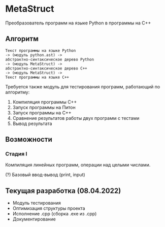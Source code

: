 # MetaStruct

Преобразователь программ на языке Python в программы на C++

## Алгоритм

```
Текст программы на языке Python 
-> (модуль python.ast) ->
абстрактно-синтаксическое дерево Python 
-> (модуль MetaStruct) ->
абстрактно-синтаксическое дерево C++ 
-> (модуль MetaStruct) ->
Текст программы на языке C++
```

Требуется также модуль для тестирования программ, работающий по алгоритму:

1. Компиляция программы C++
2. Запуск программы на Питон
3. Запуск программы на C++
4. Сравнение результатов работы двух программ с тестами
5. Вывод результата

## Возможности

### Стадия I

Компиляция линейных программ, операции над целыми числами.

(?) Базовый ввод-вывод (print, input)

## Текущая разработка (08.04.2022)

* Модуль тестирования
* Оптимизация структуры проекта
* Исполнение .cpp (сборка .exe из .cpp)
* Документирование